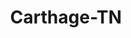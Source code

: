 ---
title: Carthage-TN
slug: carthage-tn
f_state:
- cms/state/tennessee.md
f_locations:
- cms/payday-loan/always-cash-4086.md
- cms/payday-loan/always-cash-4087.md
- cms/payday-loan/cash-express-7260.md
- cms/payday-loan/cash-express-7341.md
- cms/payday-loan/cash-express-7342.md
- cms/payday-loan/main-street-cash-advance-20650.md
- cms/payday-loan/main-street-cash-advance-20651.md
updated-on: '2024-05-30T13:41:28.615Z'
created-on: '2024-05-30T13:41:28.615Z'
published-on: '2024-05-30T13:54:32.469Z'
f_city: Carthage
layout: '[city].html'
tags: city
---